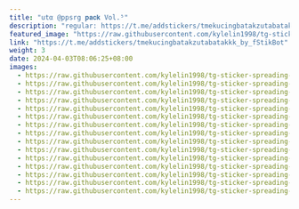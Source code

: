 ```yaml
---
title: "utα @ppsrg 𝐩𝐚𝐜𝐤 Vol.⁵"
description: "regular: https://t.me/addstickers/tmekucingbatakzutabatakkk_by_fStikBot"
featured_image: "https://raw.githubusercontent.com/kylelin1998/tg-sticker-spreading-worldwide-images/main/img/022a45ac-b6d2-49c2-84e4-13fd7064db2f.jpg"
link: "https://t.me/addstickers/tmekucingbatakzutabatakkk_by_fStikBot"
weight: 3
date: 2024-04-03T08:06:25+08:00
images:
  - https://raw.githubusercontent.com/kylelin1998/tg-sticker-spreading-worldwide-images/main/img/022a45ac-b6d2-49c2-84e4-13fd7064db2f.jpg
  - https://raw.githubusercontent.com/kylelin1998/tg-sticker-spreading-worldwide-images/main/img/2e9ae9b7-e1e3-4549-8a5b-8fe7441cb4a6.jpg
  - https://raw.githubusercontent.com/kylelin1998/tg-sticker-spreading-worldwide-images/main/img/07b7a329-31c0-4a0d-b047-3fdbdaab3a7b.jpg
  - https://raw.githubusercontent.com/kylelin1998/tg-sticker-spreading-worldwide-images/main/img/def26e47-176d-49ed-8025-fd18f2478a2c.jpg
  - https://raw.githubusercontent.com/kylelin1998/tg-sticker-spreading-worldwide-images/main/img/bca3d307-b21f-40ea-969f-4e0edf578043.jpg
  - https://raw.githubusercontent.com/kylelin1998/tg-sticker-spreading-worldwide-images/main/img/27b0bf90-f51a-4c02-a93d-6af2824f21ca.jpg
  - https://raw.githubusercontent.com/kylelin1998/tg-sticker-spreading-worldwide-images/main/img/b8613c9d-85bc-4d56-8d4e-7ba278b966a9.jpg
  - https://raw.githubusercontent.com/kylelin1998/tg-sticker-spreading-worldwide-images/main/img/9e71ce87-7a9b-4ac3-925c-a9773cc6fc2f.jpg
  - https://raw.githubusercontent.com/kylelin1998/tg-sticker-spreading-worldwide-images/main/img/289ebacd-ad12-47a4-9720-0e5679a5baaf.jpg
  - https://raw.githubusercontent.com/kylelin1998/tg-sticker-spreading-worldwide-images/main/img/952342f9-fd6c-46f3-9190-b8c9c2078865.jpg
  - https://raw.githubusercontent.com/kylelin1998/tg-sticker-spreading-worldwide-images/main/img/c79f142d-6a03-43f4-a209-ebad27224dc8.jpg
  - https://raw.githubusercontent.com/kylelin1998/tg-sticker-spreading-worldwide-images/main/img/90aed849-6d1a-455d-a2d5-82cee7e45172.jpg
  - https://raw.githubusercontent.com/kylelin1998/tg-sticker-spreading-worldwide-images/main/img/23a9af8b-865e-4c32-8a82-b02588911e8d.jpg
  - https://raw.githubusercontent.com/kylelin1998/tg-sticker-spreading-worldwide-images/main/img/d09764af-4fba-4867-be40-4d553c00fe16.jpg
  - https://raw.githubusercontent.com/kylelin1998/tg-sticker-spreading-worldwide-images/main/img/43ca4438-5ff5-4805-812c-a242a24ac616.jpg
---
```

